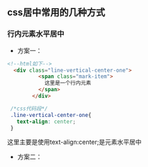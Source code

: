 ## css居中常用的几种方式
 ### 行内元素水平居中
   * 方案一：
  ```html
  <!--html如下-->
    <div class="line-vertical-center-one">
            <span class="mark-item">
              这里是一个行内元素
            </span>
          </div>
   ```
   ```css
    /*css代码段*/
    .line-vertical-center-one{
      text-align: center;
    }
```
这里主要是使用text-align:center;是元素水平居中

   * 方案二：
   

